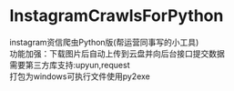 # InstagramCrawlsForPython
instagram资信爬虫Python版(帮运营同事写的小工具)  
功能加强：下载图片后自动上传到云盘并向后台接口提交数据  
需要第三方库支持:upyun,request  
打包为windows可执行文件使用py2exe
